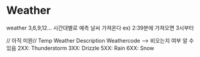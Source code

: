 # Weather
weather
3,6,9,12... 시간대별로 예측 날씨 가져온다
ex) 2:39분에 가져오면 3시부터

// 아직 미완//
Temp
Weather
Description
Weathercode --> 비오는지 여부 알 수 있음
                2XX: Thunderstorm
                3XX: Drizzle
                5XX: Rain
                6XX: Snow
